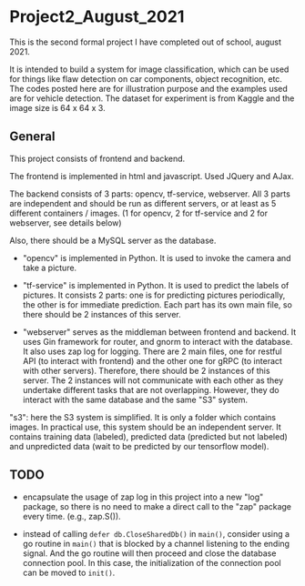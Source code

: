# Project2_August_2021
This is the second formal project I have completed out of school, august 2021. 

It is intended to build a system for image classification, which can be used for things like flaw detection on car components, object recognition, etc. The codes posted here are for illustration purpose and the examples used are for vehicle detection. The dataset for experiment is from Kaggle and the image size is 64 x 64 x 3.

## General

This project consists of frontend and backend. 

The frontend is implemented in html and javascript. Used JQuery and AJax.

The backend consists of 3 parts: opencv, tf-service, webserver. All 3 parts are independent and should be run as different servers, or at least as 5 different containers / images. (1 for opencv, 2 for tf-service and 2 for webserver, see details below) 

Also, there should be a MySQL server as the database.

* "opencv" is implemented in Python. It is used to invoke the camera and take a picture.

* "tf-service" is implemented in Python. It is used to predict the labels of pictures. It consists 2 parts: one is for predicting pictures periodically, the other is for immediate prediction. Each part has its own main file, so there should be 2 instances of this server.

* "webserver" serves as the middleman between frontend and backend. It uses Gin framework for router, and gnorm to interact with the database. It also uses zap log for logging. There are 2 main files, one for restful API (to interact with frontend) and the other one for gRPC (to interact with other servers). Therefore, there should be 2 instances of this server. The 2 instances will not communicate with each other as they undertake different tasks that are not overlapping. However, they do interact with the same database and the same "S3" system.

"s3": here the S3 system is simplified. It is only a folder which contains images. In practical use, this system should be an independent server. It contains training data (labeled), predicted data (predicted but not labeled) and unpredicted data (wait to be predicted by our tensorflow model). 





## TODO 

* encapsulate the usage of zap log in this project into a new "log" package, so there is no need to make a direct call to the "zap" package every time. (e.g., zap.S()).

* instead of calling `defer db.CloseSharedDb()` in `main()`, consider using a go routine in `main()` that is blocked by a channel listening to the ending signal. And the go routine will then proceed and close the database connection pool. In this case, the initialization of the connection pool can be moved to `init()`.
